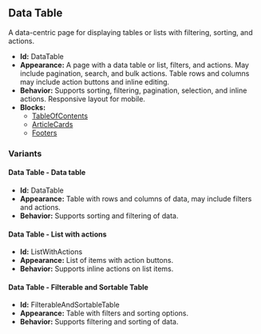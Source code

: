 ## Data Table
A data-centric page for displaying tables or lists with filtering, sorting, and actions.
- **Id:** DataTable
- **Appearance:** A page with a data table or list, filters, and actions. May include pagination, search, and bulk actions. Table rows and columns may include action buttons and inline editing.
- **Behavior:** Supports sorting, filtering, pagination, selection, and inline actions. Responsive layout for mobile.
- **Blocks:**
  - [TableOfContents](../blocks/TableOfContents.md)
  - [ArticleCards](../blocks/ArticleCards.md)
  - [Footers](../blocks/Footers.md)
### Variants
#### Data Table - **Data table**
- **Id:** DataTable
- **Appearance:** Table with rows and columns of data, may include filters and actions.
- **Behavior:** Supports sorting and filtering of data.
#### Data Table - **List with actions**
- **Id:** ListWithActions
- **Appearance:** List of items with action buttons.
- **Behavior:** Supports inline actions on list items.
#### Data Table - **Filterable and Sortable Table**
- **Id:** FilterableAndSortableTable
- **Appearance:** Table with filters and sorting options.
- **Behavior:** Supports filtering and sorting of data.
